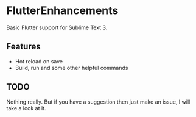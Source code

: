 # FlutterEnhancements
Basic Flutter support for Sublime Text 3.

## Features
- Hot reload on save
- Build, run and some other helpful commands

## TODO
Nothing really. But if you have a suggestion then just make an issue, I will take a look at it.
